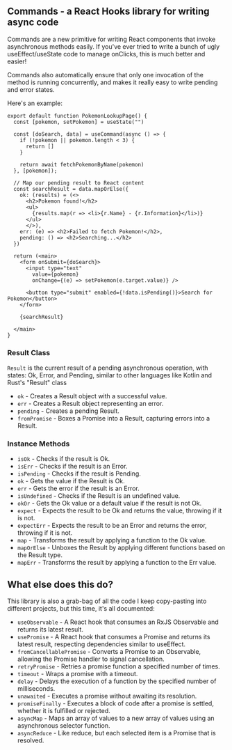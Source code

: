 ## Commands - a React Hooks library for writing async code

Commands are a new primitive for writing React components that invoke asynchronous methods easily. If you've ever tried to write a bunch of ugly useEffect/useState code to manage onClicks, this is much better and easier!

Commands also automatically ensure that only one invocation of the method is running concurrently, and makes it really easy to write pending and error states.

Here's an example:

```tsx
export default function PokemonLookupPage() {
  const [pokemon, setPokemon] = useState("")

  const [doSearch, data] = useCommand(async () => {
    if (!pokemon || pokemon.length < 3) {
      return []
    }

    return await fetchPokemonByName(pokemon)
  }, [pokemon]);

  // Map our pending result to React content
  const searchResult = data.mapOrElse({
    ok: (results) = (<>
      <h2>Pokemon found!</h2>
      <ul>
        {results.map(r => <li>{r.Name} - {r.Information}</li>)}
      </ul>
      </>),
    err: (e) => <h2>Failed to fetch Pokemon!</h2>,
    pending: () => <h2>Searching...</h2>
  })

  return (<main>
    <form onSubmit={doSearch}>
      <input type="text" 
        value={pokemon}
        onChange={(e) => setPokemon(e.target.value)} />

      <button type="submit" enabled={!data.isPending()}>Search for Pokemon</button>
    </form>

    {searchResult}

  </main>
}
```

### Result Class

`Result` is the current result of a pending asynchronous operation, with states: Ok, Error, and Pending, similar to other languages like Kotlin and Rust's "Result" class

* `ok` - Creates a Result object with a successful value.
* `err` - Creates a Result object representing an error.
* `pending` - Creates a pending Result.
* `fromPromise` - Boxes a Promise into a Result, capturing errors into a Result.

### Instance Methods

* `isOk` - Checks if the result is Ok.
* `isErr` - Checks if the result is an Error.
* `isPending` - Checks if the result is Pending.
* `ok` - Gets the value if the Result is Ok.
* `err` - Gets the error if the result is an Error.
* `isUndefined` - Checks if the Result is an undefined value.
* `okOr` - Gets the Ok value or a default value if the result is not Ok.
* `expect` - Expects the result to be Ok and returns the value, throwing if it is not.
* `expectErr` - Expects the result to be an Error and returns the error, throwing if it is not.
* `map` - Transforms the result by applying a function to the Ok value.
* `mapOrElse` - Unboxes the Result by applying different functions based on the Result type.
* `mapErr` - Transforms the result by applying a function to the Err value.

## What else does this do?

This library is also a grab-bag of all the code I keep copy-pasting into different projects, but this time, it's all documented:

* `useObservable` - A React hook that consumes an RxJS Observable and returns its latest result.
* `usePromise` - A React hook that consumes a Promise and returns its latest result, respecting dependencies similar to useEffect.
* `fromCancellablePromise` - Converts a Promise to an Observable, allowing the Promise handler to signal cancellation.
* `retryPromise` - Retries a promise function a specified number of times.
* `timeout` - Wraps a promise with a timeout.
* `delay` - Delays the execution of a function by the specified number of milliseconds.
* `unawaited` - Executes a promise without awaiting its resolution.
* `promiseFinally` - Executes a block of code after a promise is settled, whether it is fulfilled or rejected.
* `asyncMap` - Maps an array of values to a new array of values using an asynchronous selector function.
* `asyncReduce` - Like reduce, but each selected item is a Promise that is resolved.
